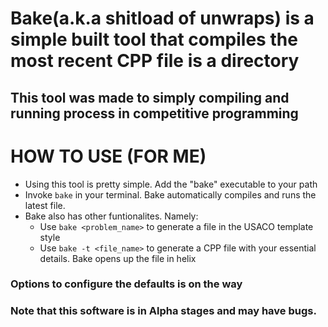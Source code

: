 # Bake(a.k.a shitload of unwraps) is a simple built tool that compiles the most recent CPP file is a directory

## This tool was made to simply compiling and running process in competitive programming

# HOW TO USE (FOR ME)

- Using this tool is pretty simple. Add the "bake" executable to your path
- Invoke `bake` in your terminal. Bake automatically compiles and runs the latest file.
- Bake also has other funtionalites. Namely:
  - Use `bake <problem_name>` to generate a file in the USACO template style
  - Use `bake -t <file_name>` to generate a CPP file with your essential details. Bake opens up the file in helix

### Options to configure the defaults is on the way

### Note that this software is in Alpha stages and may have bugs.
